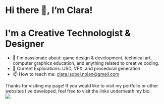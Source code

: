 # Hi there 👋, I’m Clara! 
# I'm a Creative Technologist & Designer

- 🤍 I'm passionate about: game design & development, technical art, computer graphics education, and anything related to creative coding.
- 🌱 Current Explorations: USD, VFX, and procedural generation
- 📫 How to reach me: clara.isobel.nolan@gmail.com

Thanks for visiting my page! If you would like to visit my portfolio or other websites I've developed, feel free to visit the links underneath my bio. <br>
<a href="https://github.com/anuraghazra/github-readme-stats"><img align="center" src="https://github-readme-stats.vercel.app/api/top-langs/?username=clara-nolan&theme=dracula&layout=compact&hide_border=true" /></a> 




<!--
**clara-nolan/clara-nolan** is a ✨ _special_ ✨ repository because its `README.md` (this file) appears on your GitHub profile.

Here are some ideas to get you started:

- 🔭 I’m currently working on ...
- 🌱 I’m currently learning ...
- 👯 I’m looking to collaborate on ...
- 🤔 I’m looking for help with ...
- 💬 Ask me about ...
- 📫 How to reach me: ...
- 😄 Pronouns: ...
- ⚡ Fun fact: ...
-->
